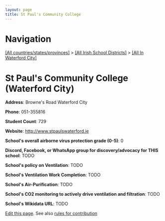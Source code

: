 ```yaml
---
layout: page
title: St Paul's Community College
---
```

# Navigation

[[All countries/states/provinces]](../../..) > [[All Irish School Districts]](../..) > [[All In Waterford City]](..)

# St Paul's Community College (Waterford City)

**Address**: Browne's Road Waterford City

**Phone**: 051-355816

**Student Count**: 729

**Website**: <http://www.stpaulswaterford.ie>

**School's overall airborne virus protection grade (0-5)**: 0

**Discord, Facebook, or WhatsApp group for discovery/advocacy for THIS school**: TODO

**School's policy on Ventilation**: TODO

**School's Ventilation Work Completion**: TODO

**School's Air-Purification**: TODO

**School's CO2 monitoring to actively drive ventilation and filtration**: TODO

**School's Wikidata URL**: TODO


[Edit this page](https://github.com/ventilate-schools/Ireland/edit/main/./Waterford_City/St_Paul's_Community_College.md). See also [rules for contribution](../../../contribution-rules/)